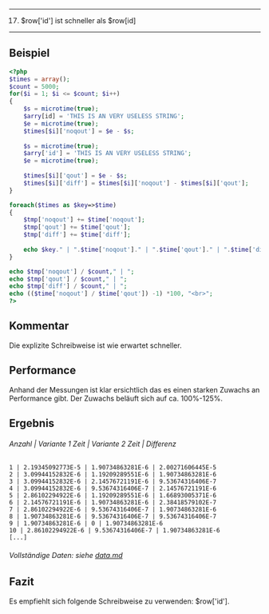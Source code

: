 -----
17. $row['id'] ist schneller als $row[id]
-----

Beispiel
--------
```php
<?php
$times = array();
$count = 5000;
for($i = 1; $i <= $count; $i++)
{
	$s = microtime(true);
	$arry[id] = 'THIS IS AN VERY USELESS STRING';
	$e = microtime(true);
	$times[$i]['noqout'] = $e - $s;
	
	$s = microtime(true);
	$arry['id'] = 'THIS IS AN VERY USELESS STRING';
	$e = microtime(true);
	
	$times[$i]['qout'] = $e - $s;
	$times[$i]['diff'] = $times[$i]['noqout'] - $times[$i]['qout'];
}

foreach($times as $key=>$time)
{
	$tmp['noqout'] += $time['noqout'];
	$tmp['qout'] += $time['qout'];
	$tmp['diff'] += $time['diff'];
	
	echo $key." | ".$time['noqout']." | ".$time['qout']." | ".$time['diff']."<br>";
}

echo $tmp['noqout'] / $count," | ";
echo $tmp['qout'] / $count," | ";
echo $tmp['diff'] / $count," | ";
echo (($time['noqout'] / $time['qout']) -1) *100, "<br>";
?>
```
Kommentar
---------
Die explizite Schreibweise ist wie erwartet schneller. 

Performance
-----------
Anhand der Messungen ist klar ersichtlich das es einen starken Zuwachs an Performance gibt. Der Zuwachs beläuft sich auf ca. 100%-125%.

Ergebnis
--------
###### Anzahl | Variante 1 Zeit | Variante 2 Zeit | Differenz
```
1 | 2.19345092773E-5 | 1.90734863281E-6 | 2.00271606445E-5
2 | 3.09944152832E-6 | 1.19209289551E-6 | 1.90734863281E-6
3 | 3.09944152832E-6 | 2.14576721191E-6 | 9.53674316406E-7
4 | 3.09944152832E-6 | 9.53674316406E-7 | 2.14576721191E-6
5 | 2.86102294922E-6 | 1.19209289551E-6 | 1.66893005371E-6
6 | 2.14576721191E-6 | 1.90734863281E-6 | 2.38418579102E-7
7 | 2.86102294922E-6 | 9.53674316406E-7 | 1.90734863281E-6
8 | 1.90734863281E-6 | 9.53674316406E-7 | 9.53674316406E-7
9 | 1.90734863281E-6 | 0 | 1.90734863281E-6
10 | 2.86102294922E-6 | 9.53674316406E-7 | 1.90734863281E-6
[...]
```
###### Vollständige Daten: siehe [data.md](data.md)

Fazit
-----
Es empfiehlt sich folgende Schreibweise zu verwenden: $row['id'].
